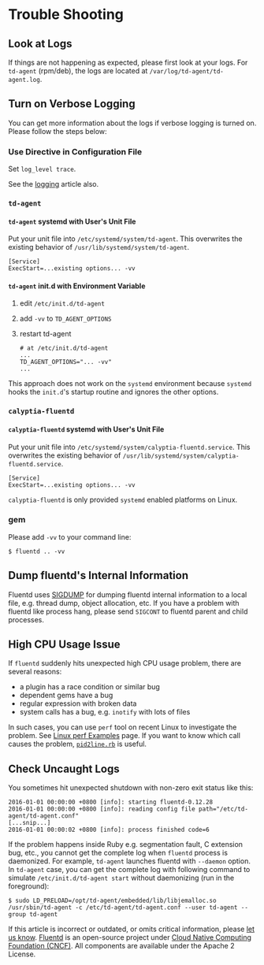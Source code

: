 # Trouble Shooting

## Look at Logs

If things are not happening as expected, please first look at your logs. For `td-agent` \(rpm/deb\), the logs are located at `/var/log/td-agent/td-agent.log`.

## Turn on Verbose Logging

You can get more information about the logs if verbose logging is turned on. Please follow the steps below:

### Use Directive in Configuration File

Set `log_level trace`.

See the [logging](logging.md#by-config-file) article also.

### `td-agent`

#### `td-agent` systemd with User's Unit File

Put your unit file into `/etc/systemd/system/td-agent`. This overwrites the existing behavior of `/usr/lib/systemd/system/td-agent`.

```text
[Service]
ExecStart=...existing options... -vv
```

#### `td-agent` init.d with Environment Variable

1. edit `/etc/init.d/td-agent`
2. add `-vv` to `TD_AGENT_OPTIONS`
3. restart td-agent

   ```text
   # at /etc/init.d/td-agent
   ...
   TD_AGENT_OPTIONS="... -vv"
   ...
   ```

This approach does not work on the `systemd` environment because `systemd` hooks the `init.d`'s startup routine and ignores the other options.

### `calyptia-fluentd`

#### `calyptia-fluentd` systemd with User's Unit File

Put your unit file into `/etc/systemd/system/calyptia-fluentd.service`. This overwrites the existing behavior of `/usr/lib/systemd/system/calyptia-fluentd.service`.

```text
[Service]
ExecStart=...existing options... -vv
```

`calyptia-fluentd` is only provided `systemd` enabled platforms on Linux.

### gem

Please add `-vv` to your command line:

```text
$ fluentd .. -vv
```

## Dump fluentd's Internal Information

Fluentd uses [SIGDUMP](https://github.com/frsyuki/sigdump) for dumping fluentd internal information to a local file, e.g. thread dump, object allocation, etc. If you have a problem with fluentd like process hang, please send `SIGCONT` to fluentd parent and child processes.

## High CPU Usage Issue

If `fluentd` suddenly hits unexpected high CPU usage problem, there are several reasons:

* a plugin has a race condition or similar bug
* dependent gems have a bug
* regular expression with broken data
* system calls has a bug, e.g. `inotify` with lots of files

In such cases, you can use `perf` tool on recent Linux to investigate the problem. See [Linux perf Examples](http://www.brendangregg.com/perf.html) page. If you want to know which call causes the problem, [`pid2line.rb`](https://gist.github.com/nurse/0619b6af90df140508c2) is useful.

## Check Uncaught Logs

You sometimes hit unexpected shutdown with non-zero exit status like this:

```text
2016-01-01 00:00:00 +0800 [info]: starting fluentd-0.12.28
2016-01-01 00:00:00 +0800 [info]: reading config file path="/etc/td-agent/td-agent.conf"
[...snip...]
2016-01-01 00:00:02 +0800 [info]: process finished code=6
```

If the problem happens inside Ruby e.g. segmentation fault, C extension bug, etc., you cannot get the complete log when `fluentd` process is daemonized. For example, `td-agent` launches fluentd with `--daemon` option. In `td-agent` case, you can get the complete log with following command to simulate `/etc/init.d/td-agent start` without daemonizing (run in the foreground):

```text
$ sudo LD_PRELOAD=/opt/td-agent/embedded/lib/libjemalloc.so /usr/sbin/td-agent -c /etc/td-agent/td-agent.conf --user td-agent --group td-agent
```

If this article is incorrect or outdated, or omits critical information, please [let us know](https://github.com/fluent/fluentd-docs-gitbook/issues?state=open). [Fluentd](http://www.fluentd.org/) is an open-source project under [Cloud Native Computing Foundation \(CNCF\)](https://cncf.io/). All components are available under the Apache 2 License.


